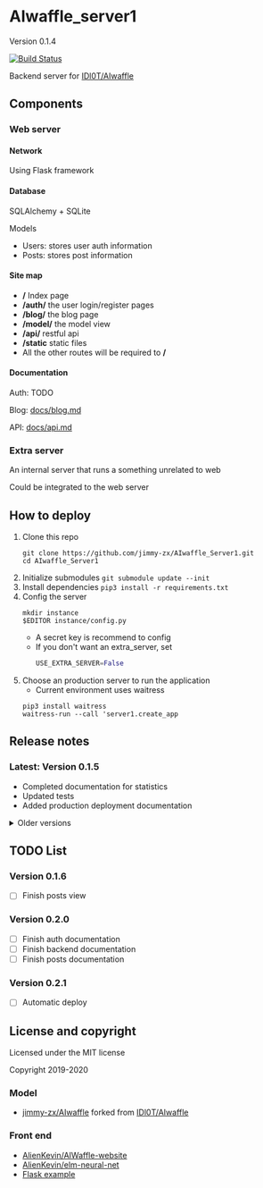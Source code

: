 # AIwaffle_server1

Version 0.1.4

[![Build Status](https://img.shields.io/endpoint.svg?url=https%3A%2F%2Factions-badge.atrox.dev%2Fjimmy-zx%2FAIwaffle_Server1%2Fbadge%3Fref%3Dmaster&style=flat)](https://actions-badge.atrox.dev/jimmy-zx/AIwaffle_Server1/goto?ref=master)

Backend server for [IDl0T/AIwaffle](https://github.com/IDl0T/AIwaffle)

## Components

### Web server

#### Network

Using Flask framework

#### Database

SQLAlchemy + SQLite

Models
 - Users: stores user auth information
 - Posts: stores post information
 
#### Site map

 - **/** Index page
 - **/auth/** the user login/register pages
 - **/blog/** the blog page
 - **/model/** the model view
 - **/api/** restful api
 - **/static** static files
 - All the other routes will be required to **/**
 
#### Documentation

Auth: TODO

Blog: [docs/blog.md](docs/blog.md)

API: [docs/api.md](docs/api.md)

 
### Extra server

An internal server that runs a something unrelated to web

Could be integrated to the web server

## How to deploy

1. Clone this repo
    ```shell script
    git clone https://github.com/jimmy-zx/AIwaffle_Server1.git
    cd AIwaffle_Server1
    ```
1. Initialize submodules ```git submodule update --init```
1. Install dependencies ```pip3 install -r requirements.txt```
1. Config the server
    ```shell script
    mkdir instance
    $EDITOR instance/config.py
    ```
    - A secret key is recommend to config
    - If you don't want an extra\_server, set
        ```python
        USE_EXTRA_SERVER=False
        ```
1. Choose an production server to run the application
    - Current environment uses waitress
    ```shell script
    pip3 install waitress
    waitress-run --call 'server1.create_app
    ```

## Release notes
### Latest: Version 0.1.5
 - Completed documentation for statistics
 - Updated tests
 - Added production deployment documentation
 
<details>
    <summary>Older versions</summary>
    
<p>

### Version 0.1.4
- Added statistics support

    Records the total requests on the server
       
    Could be accessed via ```/api/statistics/total```
       
    See the api documentation for details

</p>
</details>

## TODO List
### Version 0.1.6
 - [ ] Finish posts view
### Version 0.2.0
 - [ ] Finish auth documentation
 - [ ] Finish backend documentation
 - [ ] Finish posts documentation
### Version 0.2.1
 - [ ] Automatic deploy
## License and copyright
Licensed under the MIT license

Copyright 2019-2020
### Model
 - [jimmy-zx/AIwaffle](https://github.com/jimmy-zx/AIwaffle)
forked from [IDl0T/AIwaffle](https://github.com/IDl0T/AIwaffle)
### Front end
 - [AlienKevin/AIWaffle-website](https://github.com/AlienKevin/AIWaffle-website)
 - [AlienKevin/elm-neural-net](https://github.com/AlienKevin/elm-neural-net)
 - [Flask example](https://github.com/pallets/flask)
